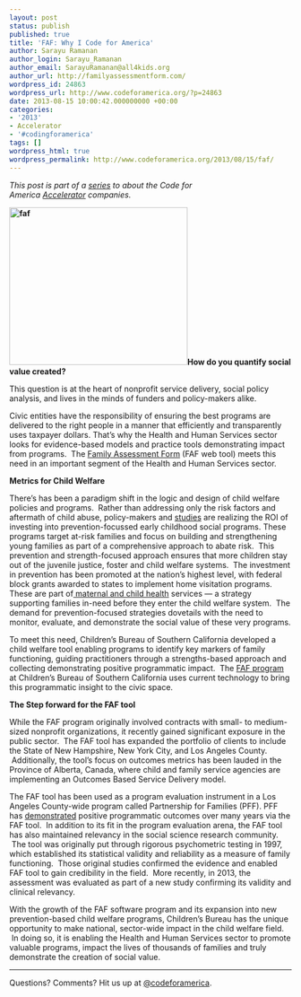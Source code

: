 ```yaml
---
layout: post
status: publish
published: true
title: 'FAF: Why I Code for America'
author: Sarayu Ramanan
author_login: Sarayu_Ramanan
author_email: SarayuRamanan@all4kids.org
author_url: http://familyassessmentform.com/
wordpress_id: 24863
wordpress_url: http://www.codeforamerica.org/?p=24863
date: 2013-08-15 10:00:42.000000000 +00:00
categories:
- '2013'
- Accelerator
- '#codingforamerica'
tags: []
wordpress_html: true
wordpress_permalink: http://www.codeforamerica.org/2013/08/15/faf/
---
```


<p><em>This post is part of a <a href="http://codeforamerica.org/category/accelerator">series</a> to about the Code for America <a href="http://codeforamerica.org/accelerator">Accelerator</a> companies.</em></p>
<p dir="ltr"><strong><a href="http://www.familyassessmentform.com/"><img alt="faf" class="alignleft size-full wp-image-24912" height="281" src="http://www.codeforamerica.org/wp-content/uploads/2013/08/faf.jpg" width="318"/></a>How do you quantify social value created?</strong></p>
<p dir="ltr">This question is at the heart of nonprofit service delivery, social policy analysis, and lives in the minds of funders and policy-makers alike.</p>
<p dir="ltr">Civic entities have the responsibility of ensuring the best programs are delivered to the right people in a manner that efficiently and transparently uses taxpayer dollars. That’s why the Health and Human Services sector looks for evidence-based models and practice tools demonstrating impact from programs.  The <a href="http://www.familyassessmentform.com/">Family Assessment Form</a> (FAF web tool) meets this need in an important segment of the Health and Human Services sector.</p>
<p><strong>Metrics for Child Welfare </strong></p>
<p>There’s has been a paradigm shift in the logic and design of child welfare policies and programs.  Rather than addressing only the risk factors and aftermath of child abuse, policy-makers and <a href="http://www.minneapolisfed.org/publications_papers/pub_display.cfm?id=3832">studies</a> are realizing the ROI of investing into prevention-focussed early childhood social programs. These programs target at-risk families and focus on building and strengthening young families as part of a comprehensive approach to abate risk.  This prevention and strength-focused approach ensures that more children stay out of the juvenile justice, foster and child welfare systems.  The investment in prevention has been promoted at the nation’s highest level, with federal block grants awarded to states to implement home visitation programs. These are part of<a href="http://mchb.hrsa.gov/programs/homevisiting/index.html"> maternal and child health</a> services — a strategy supporting families in-need before they enter the child welfare system.  The demand for prevention-focused strategies dovetails with the need to monitor, evaluate, and demonstrate the social value of these very programs.</p>
<p dir="ltr">To meet this need, Children’s Bureau of Southern California developed a child welfare tool enabling programs to identify key markers of family functioning, guiding practitioners through a strengths-based approach and collecting demonstrating positive programmatic impact.  The <a href="http://www.familyassessmentform.com/">FAF program </a>at Children’s Bureau of Southern California uses current technology to bring this programmatic insight to the civic space.</p>
<p dir="ltr"><strong>The Step forward for the FAF tool </strong></p>
<p>While the FAF program originally involved contracts with small- to medium-sized nonprofit organizations, it recently gained significant exposure in the public sector.  The FAF tool has expanded the portfolio of clients to include the State of New Hampshire, New York City, and Los Angeles County.  Additionally, the tool’s focus on outcomes metrics has been lauded in the Province of Alberta, Canada, where child and family service agencies are implementing an Outcomes Based Service Delivery model.</p>
<p>The FAF tool has been used as a program evaluation instrument in a Los Angeles County-wide program called Partnership for Families (PFF). PFF has <a href="http://www.first5la.org/files/PFF_USC_F5FinalReport_11302011.pdf">demonstrated</a> positive programmatic outcomes over many years via the FAF tool.  In addition to its fit in the program evaluation arena, the FAF tool has also maintained relevancy in the social science research community.  The tool was originally put through rigorous psychometric testing in 1997, which established its statistical validity and reliability as a measure of family functioning.  Those original studies confirmed the evidence and enabled FAF tool to gain credibility in the field.  More recently, in 2013, the assessment was evaluated as part of a new study confirming its validity and clinical relevancy.</p>
<p dir="ltr">With the growth of the FAF software program and its expansion into new prevention-based child welfare programs, Children’s Bureau has the unique opportunity to make national, sector-wide impact in the child welfare field.  In doing so, it is enabling the Health and Human Services sector to promote valuable programs, impact the lives of thousands of families and truly demonstrate the creation of social value.</p>
<hr/>
<p>Questions? Comments? Hit us up at <a href="http://twitter.com/codeforamerica">@codeforamerica</a>.</p>
